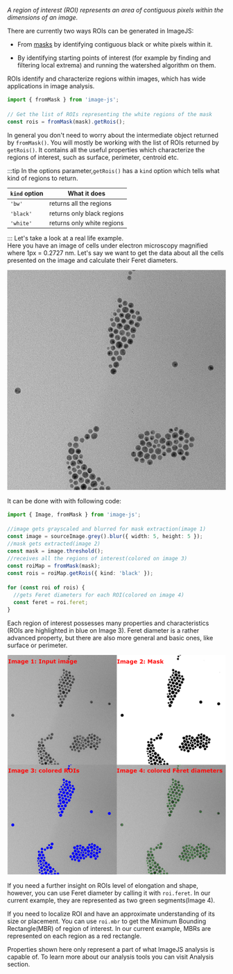 _A region of interest (ROI) represents an area of contiguous pixels within the dimensions of an image._

There are currently two ways ROIs can be generated in ImageJS:

- From [masks](./Working%20with%20Masks.md 'internal link on working with mask') by identifying contiguous black or white pixels within it.
<!-- TODO: add links to the relevant sections once they exist -->
- By identifying starting points of interest (for example by finding and filtering local extrema) and running the watershed algorithm on them.

ROIs identify and characterize regions within images, which has wide applications in image analysis.

```ts
import { fromMask } from 'image-js';

// Get the list of ROIs representing the white regions of the mask
const rois = fromMask(mask).getRois();
```

In general you don't need to worry about the intermediate object returned by `fromMask()`. You will mostly be working with the list of ROIs returned by `getRois()`. It contains all the useful properties which characterize the regions of interest, such as surface, perimeter, centroid etc.

:::tip
In the options parameter,`getRois()` has a `kind` option which tells what kind of regions to return.

| `kind` option | What it does               |
| ------------- | -------------------------- |
| `'bw'`        | returns all the regions    |
| `'black'`     | returns only black regions |
| `'white'`     | returns only white regions |

:::
Let's take a look at a real life example.  
Here you have an image of cells under electron microscopy magnified where 1px = 0.2727 nm. Let's say we want to get the data about all the cells presented on the image and calculate their Feret diameters.

![input image](./roiImages/inputImage.png)

It can be done with with following code:

```ts
import { Image, fromMask } from 'image-js';

//image gets grayscaled and blurred for mask extraction(image 1)
const image = sourceImage.grey().blur({ width: 5, height: 5 });
//mask gets extracted(image 2)
const mask = image.threshold();
//receives all the regions of interest(colored on image 3)
const roiMap = fromMask(mask);
const rois = roiMap.getRois({ kind: 'black' });

for (const roi of rois) {
  //gets Feret diameters for each ROI(colored on image 4)
  const feret = roi.feret;
}
```

Each region of interest possesses many properties and characteristics (ROIs are highlighted in blue on Image 3).
Feret diameter is a rather advanced property, but there are also more general and basic ones, like surface or perimeter.

![combination of images](./roiImages/comboImage.png)

If you need a further insight on ROIs level of elongation and shape, however, you can use Feret diameter by calling it with `roi.feret`.
In our current example, they are represented as two green segments(Image 4).

If you need to localize ROI and have an approximate understanding of its size or placement.
You can use `roi.mbr` to get the Minimum Bounding Rectangle(MBR) of region of interest. In our current example, MBRs are represented on each region as a red rectangle.

Properties shown here only represent a part of what ImageJS analysis is capable of. To learn more about our analysis tools you can visit Analysis section.
